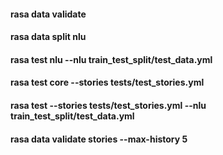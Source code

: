 #### rasa data validate

#### rasa data split nlu

#### rasa test nlu --nlu train_test_split/test_data.yml

#### rasa test core --stories tests/test_stories.yml

#### rasa test --stories tests/test_stories.yml --nlu train_test_split/test_data.yml

#### rasa data validate stories --max-history 5
